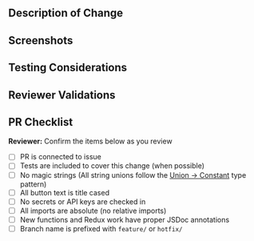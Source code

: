 ## Description of Change
<!-- Please include a description of the change and context. What would a code reviewer, or a future dev, 
need to know about this PR in order to understand why this PR was created? This could include dependencies 
introduced, changes in behavior, pointers to more detailed documentation. The description should be more 
than a link to an issue.  -->

## Screenshots
<!-- Add screenshots or video as needed. Before/after if changes are to be compared by reviewers. -->

## Testing Considerations
<!-- What testing was done to verify the changes (local/unit)? What testing remains? Note edge cases, or special
situations that could not be tested during development. -->

## Reviewer Validations
<!-- What should reviewers look for? Copy/paste Acceptance Criteria from ticket -->

## PR Checklist
<!-- Engineer: make sure all these items are checked off before requesting a review -->
  **Reviewer:** Confirm the items below as you review

- [ ] PR is connected to issue
- [ ] Tests are included to cover this change (when possible)
- [ ] No magic strings (All string unions follow the [Union -> Constant](https://github.com/department-of-veterans-affairs/va-mobile-app/blob/develop/VAMobile/src/constants/common.ts) type pattern)
- [ ] All button text is title cased
- [ ] No secrets or API keys are checked in
- [ ] All imports are absolute (no relative imports)
- [ ] New functions and Redux work have proper JSDoc annotations
- [ ] Branch name is prefixed with `feature/` or `hotfix/`
